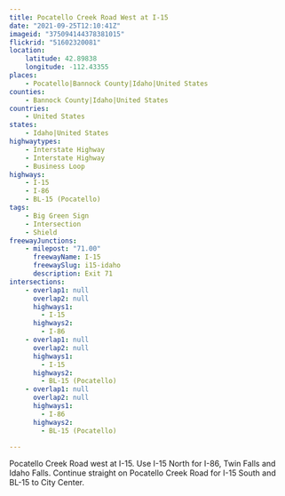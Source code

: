 ```yaml
---
title: Pocatello Creek Road West at I-15
date: "2021-09-25T12:10:41Z"
imageid: "375094144378381015"
flickrid: "51602320081"
location:
    latitude: 42.89838
    longitude: -112.43355
places:
    - Pocatello|Bannock County|Idaho|United States
counties:
    - Bannock County|Idaho|United States
countries:
    - United States
states:
    - Idaho|United States
highwaytypes:
    - Interstate Highway
    - Interstate Highway
    - Business Loop
highways:
    - I-15
    - I-86
    - BL-15 (Pocatello)
tags:
    - Big Green Sign
    - Intersection
    - Shield
freewayJunctions:
    - milepost: "71.00"
      freewayName: I-15
      freewaySlug: i15-idaho
      description: Exit 71
intersections:
    - overlap1: null
      overlap2: null
      highways1:
        - I-15
      highways2:
        - I-86
    - overlap1: null
      overlap2: null
      highways1:
        - I-15
      highways2:
        - BL-15 (Pocatello)
    - overlap1: null
      overlap2: null
      highways1:
        - I-86
      highways2:
        - BL-15 (Pocatello)

---
```

Pocatello Creek Road west at I-15.  Use I-15 North for I-86, Twin Falls and Idaho Falls.  Continue straight on Pocatello Creek Road for I-15 South and BL-15 to City Center. 